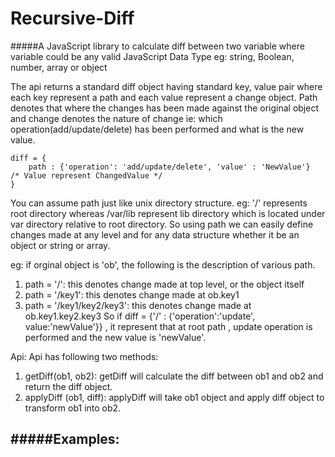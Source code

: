 # Recursive-Diff
#####A JavaScript library to calculate diff between two variable where variable could be any valid JavaScript Data Type eg: string, Boolean, number, array or object

The api returns a standard diff object having standard key, value pair where each key represent a path and each value represent a change object. Path denotes that where the changes has been made against the original object and change denotes the nature of change ie: which operation(add/update/delete) has been performed and what is the new value.

```
diff = {
	path : {'operation': 'add/update/delete', 'value' : 'NewValue'}  /* Value represent ChangedValue */
}
```

You can assume path just like unix directory structure. eg: '/' represents root directory whereas /var/lib represent lib directory which is located under var directory relative to root directory.
So using path we can easily define changes made at any level and for any data structure whether it be an object or string or array.

eg: if orginal object is 'ob', the following is the description of various path.

1.  path = '/': this denotes change made at top level, or the object itself 
2.  path = '/key1': this denotes change made at ob.key1
3.  path = '/key1/key2/key3': this denotes change made at ob.key1.key2.key3
So if diff = {'/' : {'operation':'update', value:'newValue'}} , it represent that at root path , update operation is performed and the new value is 'newValue'.

Api: Api has following two methods:

1. getDiff(ob1, ob2): getDiff will calculate the diff between ob1 and ob2 and return the diff object.
2. applyDiff (ob1, diff): applyDiff will take ob1 object and apply diff object to transform ob1 into ob2.

#####Examples:
---------
